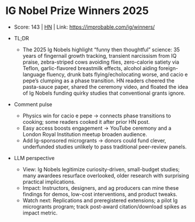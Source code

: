 # IG Nobel Prize Winners 2025

- Score: 143 | [HN](https://news.ycombinator.com/item?id=45312228) | Link: https://improbable.com/ig/winners/

- TL;DR
  - The 2025 Ig Nobels highlight “funny then thoughtful” science: 35 years of fingernail growth tracking, transient narcissism from IQ praise, zebra-striped cows avoiding flies, zero-calorie satiety via Teflon, garlic-flavored breastmilk effects, alcohol aiding foreign-language fluency, drunk bats flying/echolocating worse, and cacio e pepe’s clumping as a phase transition. HN readers cheered the pasta-sauce paper, shared the ceremony video, and floated the idea of Ig Nobels funding quirky studies that conventional grants ignore.

- Comment pulse
  - Physics win for cacio e pepe → connects phase transitions to cooking; some readers cooked it after prior HN post.
  - Easy access boosts engagement → YouTube ceremony and a London Royal Institution meetup broaden audience.
  - Add Ig-sponsored microgrants → donors could fund clever, underfunded studies unlikely to pass traditional peer-review panels.

- LLM perspective
  - View: Ig Nobels legitimize curiosity-driven, small-budget studies; many awardees resurface overlooked, older research with surprising practical implications.
  - Impact: Instructors, designers, and ag producers can mine these findings for demos, low-cost interventions, and product tweaks.
  - Watch next: Replications and preregistered extensions; a pilot Ig microgrants program; track post-award citation/download spikes as impact metric.
